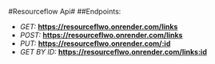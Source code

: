 #Resourceflow Api#
##Endpoints:
- *GET:* **https://resourceflwo.onrender.com/links**
- *POST:* **https://resourceflwo.onrender.com/links**
- *PUT:* **https://resourceflwo.onrender.com/:id**
- *GET BY ID:* **https://resourceflwo.onrender.com/links:id**
